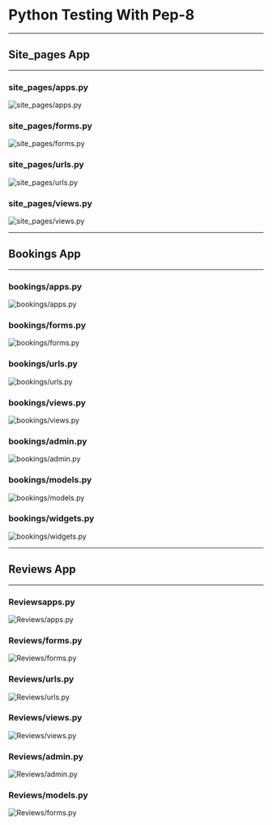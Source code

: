 # Python Testing With Pep-8

<hr>

## Site_pages App

<hr>

### site_pages/apps.py
![site_pages/apps.py](static/readme_images/pep-8-testing/site_pages-app/site_pages-apps.py-pep8.JPG "apps.py pep8 validation")

### site_pages/forms.py
![site_pages/forms.py](static/readme_images/pep-8-testing/site_pages-app/site_pages-forms.py-pep8.JPG "forms.py pep8 validation")

### site_pages/urls.py
![site_pages/urls.py](static/readme_images/pep-8-testing/site_pages-app/site_pages-urls.py-pep8.JPG "urls.py pep8 validation")

### site_pages/views.py
![site_pages/views.py](static/readme_images/pep-8-testing/site_pages-app/site_pages-views.py-pep8.JPG "views.py pep8 validation")

<hr>

## Bookings App

<hr>

### bookings/apps.py
![bookings/apps.py](static/readme_images/pep-8-testing/bookings-app/bookings-apps.py-pep8.JPG "apps.py pep8 validation")

### bookings/forms.py
![bookings/forms.py](static/readme_images/pep-8-testing/bookings-app/bookings-forms.py-pep8.JPG "forms.py pep8 validation")

### bookings/urls.py
![bookings/urls.py](static/readme_images/pep-8-testing/bookings-app/bookings-urls.py-pep8.JPG "urls.py pep8 validation")

### bookings/views.py
![bookings/views.py](static/readme_images/pep-8-testing/bookings-app/bookings-views.py-pep8.JPG "views.py pep8 validation")

### bookings/admin.py
![bookings/admin.py](static/readme_images/pep-8-testing/bookings-app/bookings-admin.py-pep8.JPG "admin.py pep8 validation")

### bookings/models.py
![bookings/models.py](static/readme_images/pep-8-testing/bookings-app/bookings-models.py-pep8.JPG "models.py pep8 validation")

### bookings/widgets.py
![bookings/widgets.py](static/readme_images/pep-8-testing/bookings-app/bookings-widgets.py-pep8.JPG "widgets.py pep8 validation")

<hr>

## Reviews App 

<hr>

### Reviewsapps.py
![Reviews/apps.py](static/readme_images/pep-8-testing/reviews-app/reviews-apps.py-pep8.JPG "apps.py pep8 validation")

### Reviews/forms.py
![Reviews/forms.py](static/readme_images/pep-8-testing/reviews-app/reviews-forms.py-pep8.JPG "forms.py pep8 validation")

### Reviews/urls.py
![Reviews/urls.py](static/readme_images/pep-8-testing/reviews-app/reviews-urls.py-pep8.JPG "urls.py pep8 validation")

### Reviews/views.py
![Reviews/views.py](static/readme_images/pep-8-testing/reviews-app/reviews-views.py-pep8.JPG "views.py pep8 validation")

### Reviews/admin.py
![Reviews/admin.py](static/readme_images/pep-8-testing/reviews-app/reviews-admin.py-pep8.JPG "admin.py pep8 validation")

### Reviews/models.py
![Reviews/forms.py](static/readme_images/pep-8-testing/reviews-app/reviews-models.py-pep8.JPG "models.py pep8 validation")

